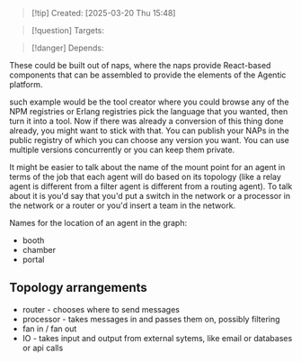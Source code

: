 
>[!tip] Created: [2025-03-20 Thu 15:48]

>[!question] Targets: 

>[!danger] Depends: 

These could be built out of naps, where the naps provide React-based components that can be assembled to provide the elements of the Agentic platform. 

such example would be the tool creator where you could browse any of the NPM registries or Erlang registries pick the language that you wanted, then turn it into a tool. Now if there was already a conversion of this thing done already, you might want to stick with that. You can publish your NAPs in the public registry of which you can choose any version you want. You can use multiple versions concurrently or you can keep them private. 

It might be easier to talk about the name of the mount point for an agent in terms of the job that each agent will do based on its topology (like a relay agent is different from a filter agent is different from a routing agent). To talk about it is you'd say that you'd put a switch in the network or a processor in the network or a router or you'd insert a team in the network.

Names for the location of an agent in the graph:
- booth
- chamber
- portal
## Topology arrangements
- router - chooses where to send messages
- processor - takes messages in and passes them on, possibly filtering
- fan in / fan out
- IO - takes input and output from external sytems, like email or databases or api calls